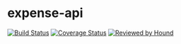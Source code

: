 # expense-api

[![Build Status](https://travis-ci.com/gabrieltanchen/expense-api.svg?branch=master)](https://travis-ci.com/gabrieltanchen/expense-api)
[![Coverage Status](https://coveralls.io/repos/github/gabrieltanchen/expense-api/badge.svg)](https://coveralls.io/github/gabrieltanchen/expense-api)
[![Reviewed by Hound](https://img.shields.io/badge/Reviewed_by-Hound-8E64B0.svg)](https://houndci.com)
